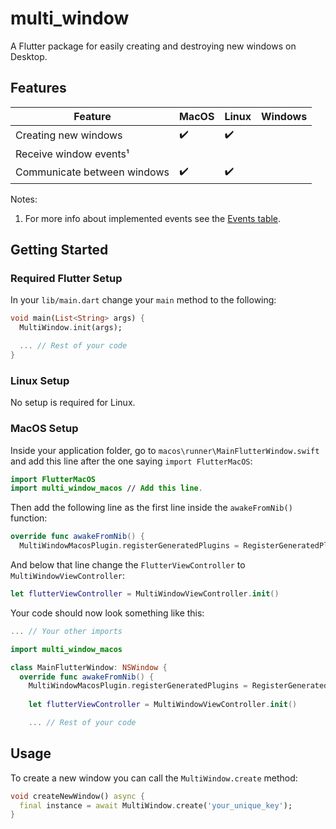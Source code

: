 # multi_window

A Flutter package for easily creating and destroying new windows on Desktop.

## Features

| Feature                     | **MacOS** | **Linux** | **Windows** |
| --------------------------- | --------- | --------- | ----------- |
| Creating new windows        |	✔️         | ✔️         |             |
| Receive window events¹      |           |           |             |
| Communicate between windows | ✔️         | ✔️         |             |

Notes: 
1. For more info about implemented events see the [Events table](https://gitlab.com/wolfenrain/multi_window/-/tree/master/CONTRIBUTING.md#events-table).


## Getting Started

### Required Flutter Setup

In your `lib/main.dart` change your `main` method to the following:

```dart
void main(List<String> args) {
  MultiWindow.init(args);

  ... // Rest of your code
}
```

### Linux Setup

No setup is required for Linux.

### MacOS Setup

Inside your application folder, go to `macos\runner\MainFlutterWindow.swift` and add this line after the one saying `import FlutterMacOS`:

```swift
import FlutterMacOS
import multi_window_macos // Add this line.
```

Then add the following line as the first line inside the `awakeFromNib()` function:

```swift
override func awakeFromNib() {
  MultiWindowMacosPlugin.registerGeneratedPlugins = RegisterGeneratedPlugins // Add this line.
```

And below that line change the `FlutterViewController` to `MultiWindowViewController`:

```swift
let flutterViewController = MultiWindowViewController.init()
```

Your code should now look something like this: 

```swift
... // Your other imports

import multi_window_macos

class MainFlutterWindow: NSWindow {
  override func awakeFromNib() {
    MultiWindowMacosPlugin.registerGeneratedPlugins = RegisterGeneratedPlugins
    
    let flutterViewController = MultiWindowViewController.init()

    ... // Rest of your code
```

## Usage

To create a new window you can call the `MultiWindow.create` method:

```dart
void createNewWindow() async {
  final instance = await MultiWindow.create('your_unique_key');
}
```
